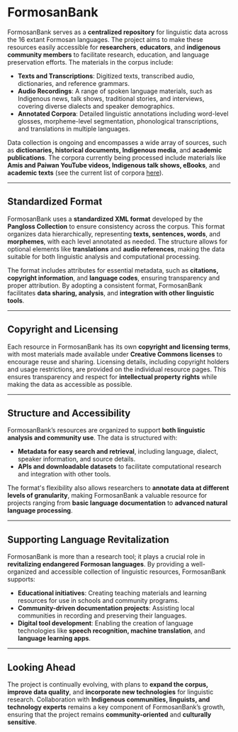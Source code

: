 # FormosanBank

FormosanBank serves as a **centralized repository** for linguistic data across the 16 extant Formosan languages. The project aims to make these resources easily accessible for **researchers**, **educators**, and **indigenous community members** to facilitate research, education, and language preservation efforts. The materials in the corpus include:

- **Texts and Transcriptions**: Digitized texts, transcribed audio, dictionaries, and reference grammars.
- **Audio Recordings**: A range of spoken language materials, such as Indigenous news, talk shows, traditional stories, and interviews, covering diverse dialects and speaker demographics.
- **Annotated Corpora**: Detailed linguistic annotations including word-level glosses, morpheme-level segmentation, phonological transcriptions, and translations in multiple languages.

Data collection is ongoing and encompasses a wide array of sources, such as **dictionaries, historical documents, Indigenous media**, and **academic publications**. The corpora currently being processed include materials like **Amis and Paiwan YouTube videos, Indigenous talk shows, eBooks**, and **academic texts** (see the current list of corpora [here](https://ai4commsci.gitbook.io/formosanbank/the-bank-architecture/corpora)).

---

## Standardized Format

FormosanBank uses a **standardized XML format** developed by the **Pangloss Collection** to ensure consistency across the corpus. This format organizes data hierarchically, representing **texts, sentences, words**, and **morphemes**, with each level annotated as needed. The structure allows for optional elements like **translations** and **audio references**, making the data suitable for both linguistic analysis and computational processing.

The format includes attributes for essential metadata, such as **citations, copyright information**, and **language codes**, ensuring transparency and proper attribution. By adopting a consistent format, FormosanBank facilitates **data sharing, analysis**, and **integration with other linguistic tools**.

---

## Copyright and Licensing

Each resource in FormosanBank has its own **copyright and licensing terms**, with most materials made available under **Creative Commons licenses** to encourage reuse and sharing. Licensing details, including copyright holders and usage restrictions, are provided on the individual resource pages. This ensures transparency and respect for **intellectual property rights** while making the data as accessible as possible.

---

## Structure and Accessibility

FormosanBank’s resources are organized to support **both linguistic analysis and community use**. The data is structured with:

- **Metadata for easy search and retrieval**, including language, dialect, speaker information, and source details.
- **APIs and downloadable datasets** to facilitate computational research and integration with other tools.

The format's flexibility also allows researchers to **annotate data at different levels of granularity**, making FormosanBank a valuable resource for projects ranging from **basic language documentation** to **advanced natural language processing**.

---

## Supporting Language Revitalization

FormosanBank is more than a research tool; it plays a crucial role in **revitalizing endangered Formosan languages**. By providing a well-organized and accessible collection of linguistic resources, FormosanBank supports:

- **Educational initiatives**: Creating teaching materials and learning resources for use in schools and community programs.
- **Community-driven documentation projects**: Assisting local communities in recording and preserving their languages.
- **Digital tool development**: Enabling the creation of language technologies like **speech recognition, machine translation**, and **language learning apps**.

---

## Looking Ahead

The project is continually evolving, with plans to **expand the corpus, improve data quality**, and **incorporate new technologies** for linguistic research. Collaboration with **Indigenous communities, linguists, and technology experts** remains a key component of FormosanBank’s growth, ensuring that the project remains **community-oriented** and **culturally sensitive**.
